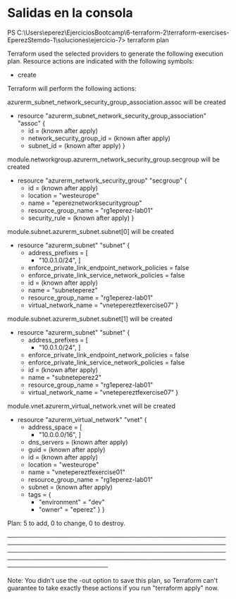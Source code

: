 # Salidas en la consola

PS C:\Users\eperez\EjerciciosBootcamp\6-terraform-2\terraform-exercises-EperezStemdo-1\soluciones\ejercicio-7> terraform plan

Terraform used the selected providers to generate the following execution plan. Resource actions are indicated with the following symbols:
  + create

Terraform will perform the following actions:

   azurerm_subnet_network_security_group_association.assoc will be created
  + resource "azurerm_subnet_network_security_group_association" "assoc" {
      + id                        = (known after apply)
      + network_security_group_id = (known after apply)
      + subnet_id                 = (known after apply)
    }

   module.networkgroup.azurerm_network_security_group.secgroup will be created
  + resource "azurerm_network_security_group" "secgroup" {
      + id                  = (known after apply)
      + location            = "westeurope"
      + name                = "epereznetworksecuritygroup"
      + resource_group_name = "rg1eperez-lab01"
      + security_rule       = (known after apply)
    }

   module.subnet.azurerm_subnet.subnet[0] will be created
  + resource "azurerm_subnet" "subnet" {
      + address_prefixes                               = [
          + "10.0.1.0/24",
        ]
      + enforce_private_link_endpoint_network_policies = false
      + enforce_private_link_service_network_policies  = false
      + id                                             = (known after apply)
      + name                                           = "subneteperez"
      + resource_group_name                            = "rg1eperez-lab01"
      + virtual_network_name                           = "vnetepereztfexercise07"
    }

   module.subnet.azurerm_subnet.subnet[1] will be created
  + resource "azurerm_subnet" "subnet" {
      + address_prefixes                               = [
          + "10.0.1.0/24",
        ]
      + enforce_private_link_endpoint_network_policies = false
      + enforce_private_link_service_network_policies  = false
      + id                                             = (known after apply)
      + name                                           = "subneteperez2"
      + resource_group_name                            = "rg1eperez-lab01"
      + virtual_network_name                           = "vnetepereztfexercise07"
    }

   module.vnet.azurerm_virtual_network.vnet will be created
  + resource "azurerm_virtual_network" "vnet" {
      + address_space       = [
          + "10.0.0.0/16",
        ]
      + dns_servers         = (known after apply)
      + guid                = (known after apply)
      + id                  = (known after apply)
      + location            = "westeurope"
      + name                = "vnetepereztfexercise01"
      + resource_group_name = "rg1eperez-lab01"
      + subnet              = (known after apply)
      + tags                = {
          + "environment" = "dev"
          + "owner"       = "eperez"
        }
    }

Plan: 5 to add, 0 to change, 0 to destroy.

─────────────────────────────────────────────────────────────────────────────────────────────────────────────────────────────────────────────────────────────────────────────────────────────────────────────────────────────── 

Note: You didn't use the -out option to save this plan, so Terraform can't guarantee to take exactly these actions if you run "terraform apply" now.